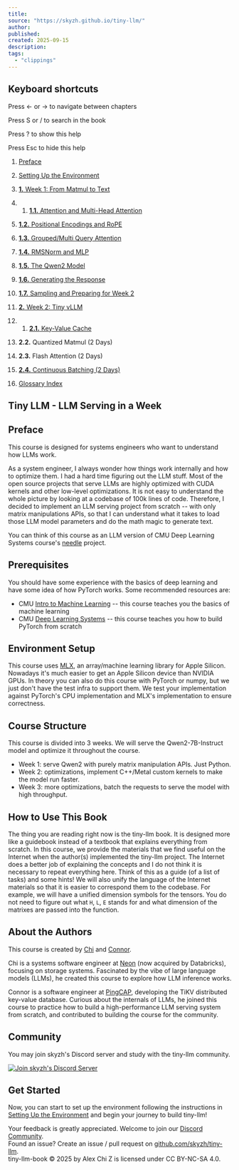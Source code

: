 ```yaml
---
title:
source: "https://skyzh.github.io/tiny-llm/"
author:
published:
created: 2025-09-15
description:
tags:
  - "clippings"
---
```

## Keyboard shortcuts

Press ← or → to navigate between chapters

Press S or / to search in the book

Press ? to show this help

Press Esc to hide this help

1. [Preface](https://skyzh.github.io/tiny-llm/preface.html)
2. [Setting Up the Environment](https://skyzh.github.io/tiny-llm/setup.html)

5. [**1.** Week 1: From Matmul to Text](https://skyzh.github.io/tiny-llm/week1-overview.html)
6. 1. [**1.1.** Attention and Multi-Head Attention](https://skyzh.github.io/tiny-llm/week1-01-attention.html)
2. [**1.2.** Positional Encodings and RoPE](https://skyzh.github.io/tiny-llm/week1-02-positional-encodings.html)
3. [**1.3.** Grouped/Multi Query Attention](https://skyzh.github.io/tiny-llm/week1-03-gqa.html)
4. [**1.4.** RMSNorm and MLP](https://skyzh.github.io/tiny-llm/week1-04-rmsnorm-and-mlp.html)
5. [**1.5.** The Qwen2 Model](https://skyzh.github.io/tiny-llm/week1-05-qwen2-model.html)
6. [**1.6.** Generating the Response](https://skyzh.github.io/tiny-llm/week1-06-generate-response.html)
7. [**1.7.** Sampling and Preparing for Week 2](https://skyzh.github.io/tiny-llm/week1-07-sampling-prepare.html)
7. [**2.** Week 2: Tiny vLLM](https://skyzh.github.io/tiny-llm/week2-overview.html)
8. 1. [**2.1.** Key-Value Cache](https://skyzh.github.io/tiny-llm/week2-01-kv-cache.html)
2. **2.2.** Quantized Matmul (2 Days)
3. **2.3.** Flash Attention (2 Days)
4. [**2.4.** Continuous Batching (2 Days)](https://skyzh.github.io/tiny-llm/week2-06-prefill-and-batch.html)

12. [Glossary Index](https://skyzh.github.io/tiny-llm/glossary.html)

## Tiny LLM - LLM Serving in a Week

## Preface

This course is designed for systems engineers who want to understand how LLMs work.

As a system engineer, I always wonder how things work internally and how to optimize them. I had a hard time figuring out the LLM stuff. Most of the open source projects that serve LLMs are highly optimized with CUDA kernels and other low-level optimizations. It is not easy to understand the whole picture by looking at a codebase of 100k lines of code. Therefore, I decided to implement an LLM serving project from scratch -- with only matrix manipulations APIs, so that I can understand what it takes to load those LLM model parameters and do the math magic to generate text.

You can think of this course as an LLM version of CMU Deep Learning Systems course's [needle](https://github.com/dlsyscourse/hw1/tree/main/python/needle) project.

## Prerequisites

You should have some experience with the basics of deep learning and have some idea of how PyTorch works. Some recommended resources are:

- CMU [Intro to Machine Learning](https://www.cs.cmu.edu/~mgormley/courses/10601/) -- this course teaches you the basics of machine learning
- CMU [Deep Learning Systems](https://dlsyscourse.org/) -- this course teaches you how to build PyTorch from scratch

## Environment Setup

This course uses [MLX](https://github.com/ml-explore/mlx), an array/machine learning library for Apple Silicon. Nowadays it's much easier to get an Apple Silicon device than NVIDIA GPUs. In theory you can also do this course with PyTorch or numpy, but we just don't have the test infra to support them. We test your implementation against PyTorch's CPU implementation and MLX's implementation to ensure correctness.

## Course Structure

This course is divided into 3 weeks. We will serve the Qwen2-7B-Instruct model and optimize it throughout the course.

- Week 1: serve Qwen2 with purely matrix manipulation APIs. Just Python.
- Week 2: optimizations, implement C++/Metal custom kernels to make the model run faster.
- Week 3: more optimizations, batch the requests to serve the model with high throughput.

## How to Use This Book

The thing you are reading right now is the tiny-llm book. It is designed more like a guidebook instead of a textbook that explains everything from scratch. In this course, we provide the materials that we find useful on the Internet when the author(s) implemented the tiny-llm project. The Internet does a better job of explaining the concepts and I do not think it is necessary to repeat everything here. Think of this as a guide (of a list of tasks) and some hints! We will also unify the language of the Internet materials so that it is easier to correspond them to the codebase. For example, we will have a unified dimension symbols for the tensors. You do not need to figure out what `H`, `L`, `E` stands for and what dimension of the matrixes are passed into the function.

## About the Authors

This course is created by [Chi](https://github.com/skyzh) and [Connor](https://github.com/Connor1996).

Chi is a systems software engineer at [Neon](https://neon.tech/) (now acquired by Databricks), focusing on storage systems. Fascinated by the vibe of large language models (LLMs), he created this course to explore how LLM inference works.

Connor is a software engineer at [PingCAP](https://pingcap.com/), developing the TiKV distributed key-value database. Curious about the internals of LLMs, he joined this course to practice how to build a high-performance LLM serving system from scratch, and contributed to building the course for the community.

## Community

You may join skyzh's Discord server and study with the tiny-llm community.

[![Join skyzh's Discord Server](https://skyzh.github.io/tiny-llm/discord-badge.svg)](https://skyzh.dev/join/discord)

## Get Started

Now, you can start to set up the environment following the instructions in [Setting Up the Environment](https://skyzh.github.io/tiny-llm/setup.html) and begin your journey to build tiny-llm!

Your feedback is greatly appreciated. Welcome to join our [Discord Community](https://skyzh.dev/join/discord).  
Found an issue? Create an issue / pull request on [github.com/skyzh/tiny-llm](https://github.com/skyzh/tiny-llm).  
tiny-llm-book © 2025 by Alex Chi Z is licensed under CC BY-NC-SA 4.0.